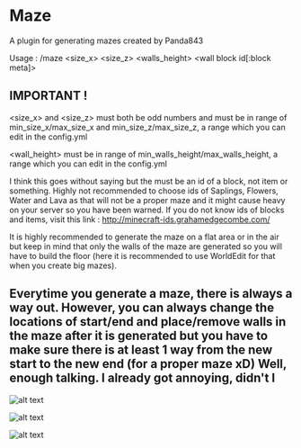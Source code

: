 # Maze
A plugin for generating mazes created by Panda843

Usage : /maze <size_x> <size_z> <walls_height> <wall block id[:block meta]>

IMPORTANT ! 
------------------------------------------------------------------------------------------------------------------------------
<size_x> and <size_z> must both be odd numbers and must be in range of min_size_x/max_size_x and min_size_z/max_size_z, a range which you can edit in the config.yml

<wall_height> must be in range of min_walls_height/max_walls_height, a range which you can edit in the config.yml

I think this goes without saying but the <wall block id> must be an id of a block, not item or something. Highly not recommended to choose ids of Saplings, Flowers, Water and Lava as that will not be a proper maze and it might cause heavy on your server so you have been warned. If you do not know ids of blocks and items, visit this link : http://minecraft-ids.grahamedgecombe.com/

It is highly recommended to generate the maze on a flat area or in the air but keep in mind that only the walls of the maze are generated so you will have to build the floor (here it is recommended to use WorldEdit for that when you create big mazes). 

Everytime you generate a maze, there is always a way out. However, you can always change the locations of start/end and place/remove walls in the maze after it is generated but you have to make sure there is at least 1 way from the new start to the new end (for a proper maze xD) Well, enough talking. I already got annoying, didn't I
------------------------------------------------------------------------------------------------------------------------------
![alt text](https://image.prntscr.com/image/d0eda448b9694113973f38270b0140dc.png)

![alt text](https://image.prntscr.com/image/0a3c3427fc54413fa1f3a5b04855d987.png)

![alt text](https://image.prntscr.com/image/cc32bc5d852541c48e3d8eed3045c8db.png)

